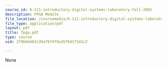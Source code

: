 ```yaml
---
course_id: 6-111-introductory-digital-systems-laboratory-fall-2002
description: FPGA Module
file_location: /coursemedia/6-111-introductory-digital-systems-laboratory-fall-2002/379b6dd63c39a76f4f9a2b76d1f141c2_fpga.pdf
file_type: application/pdf
layout: pdf
title: fpga.pdf
type: course
uid: 379b6dd63c39a76f4f9a2b76d1f141c2

---
```

None